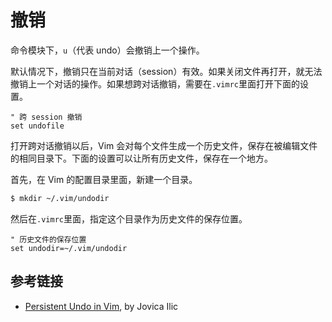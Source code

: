 # 撤销

命令模块下，`u`（代表 undo）会撤销上一个操作。

默认情况下，撤销只在当前对话（session）有效。如果关闭文件再打开，就无法撤销上一个对话的操作。如果想跨对话撤销，需要在`.vimrc`里面打开下面的设置。

```
" 跨 session 撤销
set undofile
```

打开跨对话撤销以后，Vim 会对每个文件生成一个历史文件，保存在被编辑文件的相同目录下。下面的设置可以让所有历史文件，保存在一个地方。

首先，在 Vim 的配置目录里面，新建一个目录。

```bash
$ mkdir ~/.vim/undodir
```

然后在`.vimrc`里面，指定这个目录作为历史文件的保存位置。

```
" 历史文件的保存位置
set undodir=~/.vim/undodir
```

## 参考链接

- [Persistent Undo in Vim](https://jovicailic.org/2017/04/vim-persistent-undo/), by Jovica Ilic
